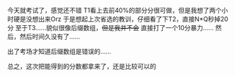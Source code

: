 今天就考试了，感觉还不错
T1看上去前40%的部分分很可做，但是我想了两个小时硬是没想出来Orz
于是想起上次省选的教训，仔细看了下T2，直接N*Q秒掉20分
至于T3……貌似很像后缀数组，~~但是我并不会~~
直接打了一个10分暴力……
然后，然后时间久没有了……

出了考场才知道后缀数组是错误的……

总之，这次把能得到的分数都拿来了，还是比较可以的